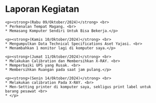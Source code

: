 <!DOCTYPE html>
<html>
<head>
    <title>Jurnal Titus</title>
</head>
<body>
    <h1>Laporan Kegiatan</h1>

    <p><strong>(Rabu 09/Oktober/2024)</strong> <br>
    * Perkenalan Tempat Magang. <br>
    * Memasang Komputer Sendiri Untuk Bisa Bekerja.</p>

    <p><strong>(Kamis 10/Oktober/2024)</strong> <br>
    * Mengumpulkan Data Technical Specifications Aset Yajasi. <br>
    * Menambahkan 1 monitor lagi di komputer saya.</p>

    <p><strong>(Jumat 11/Oktober/2024)</strong> <br>
    * Melakukan Calibration dan Membersihkan X-RAY. <br>
    * Memperbaiki UPS yang Rusak. <br>
    * Membersihkan Ruangan pada saat jam pulang.</p>

    <p><strong>(Senin 14/Oktober/2024)</strong> <br>
    * Melakukan calibration Pada X-RAY. <br>
    * Men-Setting printer di komputer saya, sekligus print label untuk barang pesawat <br>
    * </p>

</body>
</html>
